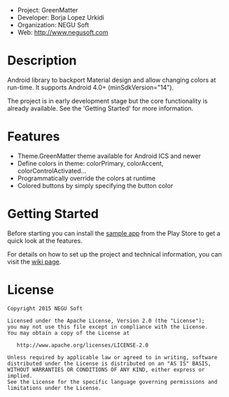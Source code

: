  - Project: GreenMatter
 - Developer: Borja Lopez Urkidi
 - Organization: NEGU Soft
 - Web: http://www.negusoft.com


Description
===========

Android library to backport Material design and allow changing colors at run-time. It supports Android 4.0+ (minSdkVersion="14").

The project is in early development stage but the core functionality is already available. See the 'Getting Started' for more information.


Features
========
- Theme.GreenMatter theme available for Android ICS and newer
- Define colors in theme: colorPrimary, colorAccent, colorControlActivated...
- Programmatically override the colors at runtime
- Colored buttons by simply specifying the button color


Getting Started
===============

Before starting you can install the [sample app](https://play.google.com/store/apps/details?id=com.negusoft.greenmatter) from the Play Store to get a quick look at the features.

For details on how to set up the project and technical information, you can visit the [wiki page](https://github.com/negusoft/greenmatter/wiki).


License
=======

    Copyright 2015 NEGU Soft

    Licensed under the Apache License, Version 2.0 (the "License");
    you may not use this file except in compliance with the License.
    You may obtain a copy of the License at

       http://www.apache.org/licenses/LICENSE-2.0

    Unless required by applicable law or agreed to in writing, software
    distributed under the License is distributed on an "AS IS" BASIS,
    WITHOUT WARRANTIES OR CONDITIONS OF ANY KIND, either express or implied.
    See the License for the specific language governing permissions and
    limitations under the License.
